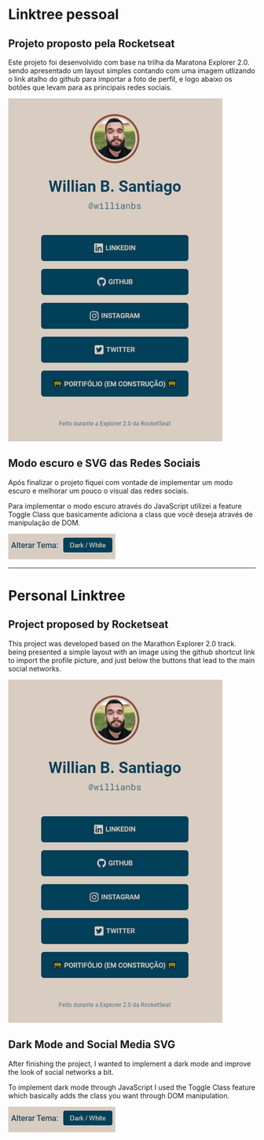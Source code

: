 <h1>Linktree pessoal</h1>
<h2>Projeto proposto pela Rocketseat</h2>
<p>Este projeto foi desenvolvido com base na trilha da Maratona Explorer 2.0. sendo apresentado um layout simples contando com uma imagem utlizando o link atalho do github para importar a foto de perfil, e logo abaixo os botões que levam para as principais redes sociais.</p>
<img src="img/readme-1.png" alt="imagem do corpo do site">
<h2>Modo escuro e SVG das Redes Sociais</h2>
<p>Após finalizar o projeto fiquei com vontade de implementar um modo escuro e melhorar um pouco o visual das redes sociais.</p>
<p>Para implementar o modo escuro através do JavaScript utilizei a feature Toggle Class que basicamente adiciona a class que você deseja através de manipulação de DOM.</p>
<img src="img/readme-darkmode.png" alt="imagem do botão modo escuro">


-------------------------------------------------------------------


<h1>Personal Linktree</h1>
<h2>Project proposed by Rocketseat</h2>
<p>This project was developed based on the Marathon Explorer 2.0 track. being presented a simple layout with an image using the github shortcut link to import the profile picture, and just below the buttons that lead to the main social networks.</p>
<img src="img/readme-1.png" alt="imagem do corpo do site">
<h2>Dark Mode and Social Media SVG</h2>
<p>After finishing the project, I wanted to implement a dark mode and improve the look of social networks a bit.</p>
<p>To implement dark mode through JavaScript I used the Toggle Class feature which basically adds the class you want through DOM manipulation.</p>
<img src="img/readme-darkmode.png" alt="imagem do botão modo escuro">